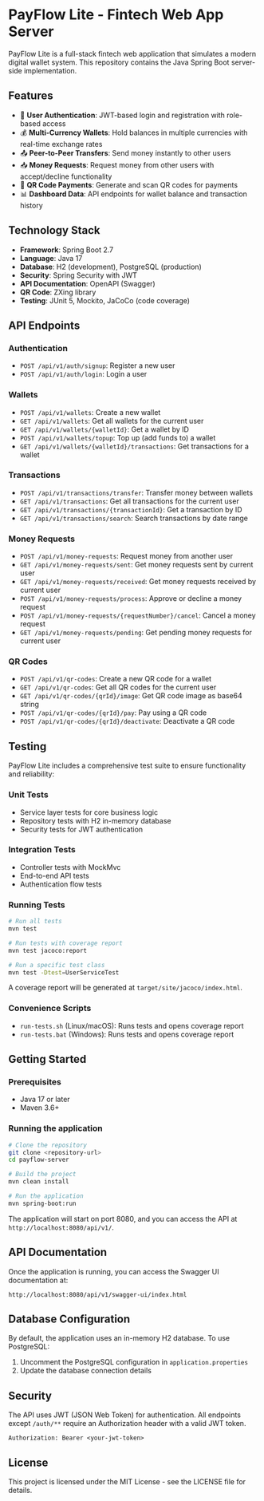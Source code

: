 # PayFlow Lite - Fintech Web App Server

PayFlow Lite is a full-stack fintech web application that simulates a modern digital wallet system. This repository contains the Java Spring Boot server-side implementation.

## Features

- 🔐 **User Authentication**: JWT-based login and registration with role-based access
- 💰 **Multi-Currency Wallets**: Hold balances in multiple currencies with real-time exchange rates
- 📤 **Peer-to-Peer Transfers**: Send money instantly to other users
- 📥 **Money Requests**: Request money from other users with accept/decline functionality
- 📱 **QR Code Payments**: Generate and scan QR codes for payments
- 📊 **Dashboard Data**: API endpoints for wallet balance and transaction history

## Technology Stack

- **Framework**: Spring Boot 2.7
- **Language**: Java 17
- **Database**: H2 (development), PostgreSQL (production)
- **Security**: Spring Security with JWT
- **API Documentation**: OpenAPI (Swagger)
- **QR Code**: ZXing library
- **Testing**: JUnit 5, Mockito, JaCoCo (code coverage)

## API Endpoints

### Authentication

- `POST /api/v1/auth/signup`: Register a new user
- `POST /api/v1/auth/login`: Login a user

### Wallets

- `POST /api/v1/wallets`: Create a new wallet
- `GET /api/v1/wallets`: Get all wallets for the current user
- `GET /api/v1/wallets/{walletId}`: Get a wallet by ID
- `POST /api/v1/wallets/topup`: Top up (add funds to) a wallet
- `GET /api/v1/wallets/{walletId}/transactions`: Get transactions for a wallet

### Transactions

- `POST /api/v1/transactions/transfer`: Transfer money between wallets
- `GET /api/v1/transactions`: Get all transactions for the current user
- `GET /api/v1/transactions/{transactionId}`: Get a transaction by ID
- `GET /api/v1/transactions/search`: Search transactions by date range

### Money Requests

- `POST /api/v1/money-requests`: Request money from another user
- `GET /api/v1/money-requests/sent`: Get money requests sent by current user
- `GET /api/v1/money-requests/received`: Get money requests received by current user
- `POST /api/v1/money-requests/process`: Approve or decline a money request
- `POST /api/v1/money-requests/{requestNumber}/cancel`: Cancel a money request
- `GET /api/v1/money-requests/pending`: Get pending money requests for current user

### QR Codes

- `POST /api/v1/qr-codes`: Create a new QR code for a wallet
- `GET /api/v1/qr-codes`: Get all QR codes for the current user
- `GET /api/v1/qr-codes/{qrId}/image`: Get QR code image as base64 string
- `POST /api/v1/qr-codes/{qrId}/pay`: Pay using a QR code
- `POST /api/v1/qr-codes/{qrId}/deactivate`: Deactivate a QR code

## Testing

PayFlow Lite includes a comprehensive test suite to ensure functionality and reliability:

### Unit Tests

- Service layer tests for core business logic
- Repository tests with H2 in-memory database
- Security tests for JWT authentication

### Integration Tests

- Controller tests with MockMvc
- End-to-end API tests
- Authentication flow tests

### Running Tests

```bash
# Run all tests
mvn test

# Run tests with coverage report
mvn test jacoco:report

# Run a specific test class
mvn test -Dtest=UserServiceTest
```

A coverage report will be generated at `target/site/jacoco/index.html`.

### Convenience Scripts

- `run-tests.sh` (Linux/macOS): Runs tests and opens coverage report
- `run-tests.bat` (Windows): Runs tests and opens coverage report

## Getting Started

### Prerequisites

- Java 17 or later
- Maven 3.6+

### Running the application

```bash
# Clone the repository
git clone <repository-url>
cd payflow-server

# Build the project
mvn clean install

# Run the application
mvn spring-boot:run
```

The application will start on port 8080, and you can access the API at `http://localhost:8080/api/v1/`.

## API Documentation

Once the application is running, you can access the Swagger UI documentation at:

```
http://localhost:8080/api/v1/swagger-ui/index.html
```

## Database Configuration

By default, the application uses an in-memory H2 database. To use PostgreSQL:

1. Uncomment the PostgreSQL configuration in `application.properties`
2. Update the database connection details

## Security

The API uses JWT (JSON Web Token) for authentication. All endpoints except `/auth/**` require an Authorization header with a valid JWT token.

```
Authorization: Bearer <your-jwt-token>
```

## License

This project is licensed under the MIT License - see the LICENSE file for details.
